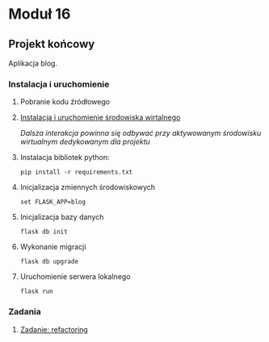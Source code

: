 # Moduł 16

## Projekt końcowy

Aplikacja blog.

### Instalacja i uruchomienie

1. Pobranie kodu źródłowego

2. [Instalacja i uruchomienie środowiska wirtalnego](https://docs.python.org/3/library/venv.html#creating-virtual-environments)

    _Dalsza interakcja powinna się odbywać przy aktywowanym środowisku
    wirtualnym dedykowanym dla projektu_

3. Instalacja bibliotek python:

    `pip install -r requirements.txt`

3. Inicjalizacja zmiennych środowiskowych

    `set FLASK_APP=blog`

4. Inicjalizacja bazy danych

    `flask db init`

5. Wykonanie migracji

    `flask db upgrade`

6. Uruchomienie serwera lokalnego

    `flask run`

### Zadania

1. [Zadanie: refactoring](https://github.com/JusLas/blog/commit/ef2798b22db883223fd3129400a0e6712d2cde36)
